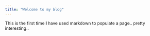 ```yaml
---
title: "Welcome to my blog"
---
```


This is the first time I have used markdown to populate a page.. pretty interesting..
